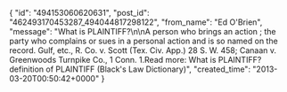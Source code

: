  {
   "id": "494153060620631",
   "post_id": "462493170453287_494044817298122",
   "from_name": "Ed O'Brien",
   "message": "What is PLAINTIFF?\n\nA person who brings an action ; the party who complains or sues in a personal action and is so named on the record. Gulf, etc., R. Co. v. Scott (Tex. Civ. App.) 28 S. W. 458; Canaan v. Greenwoods Turnpike Co., 1 Conn. 1.Read more: What is PLAINTIFF? definition of PLAINTIFF (Black's Law Dictionary)",
   "created_time": "2013-03-20T00:50:42+0000"
 }
